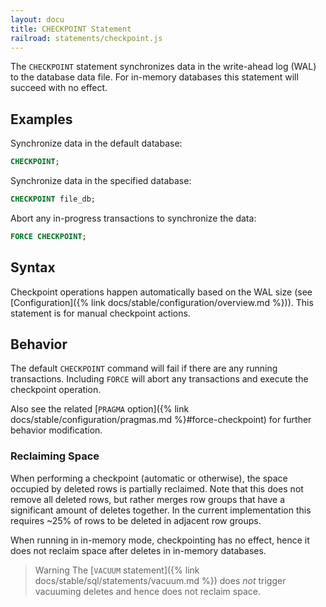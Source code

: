 ```yaml
---
layout: docu
title: CHECKPOINT Statement
railroad: statements/checkpoint.js
---
```


The `CHECKPOINT` statement synchronizes data in the write-ahead log (WAL) to the database data file. For in-memory
databases this statement will succeed with no effect.

## Examples

Synchronize data in the default database:

```sql
CHECKPOINT;
```

Synchronize data in the specified database:

```sql
CHECKPOINT file_db;
```

Abort any in-progress transactions to synchronize the data:

```sql
FORCE CHECKPOINT;
```

## Syntax

<div id="rrdiagram1"></div>

Checkpoint operations happen automatically based on the WAL size (see [Configuration]({% link docs/stable/configuration/overview.md %})). This
statement is for manual checkpoint actions.

## Behavior

The default `CHECKPOINT` command will fail if there are any running transactions. Including `FORCE` will abort any
transactions and execute the checkpoint operation.

Also see the related [`PRAGMA` option]({% link docs/stable/configuration/pragmas.md %}#force-checkpoint) for further behavior modification.

### Reclaiming Space

When performing a checkpoint (automatic or otherwise), the space occupied by deleted rows is partially reclaimed. Note that this does not remove all deleted rows, but rather merges row groups that have a significant amount of deletes together. In the current implementation this requires ~25% of rows to be deleted in adjacent row groups.

When running in in-memory mode, checkpointing has no effect, hence it does not reclaim space after deletes in in-memory databases.

> Warning The [`VACUUM` statement]({% link docs/stable/sql/statements/vacuum.md %}) does _not_ trigger vacuuming deletes and hence does not reclaim space.
